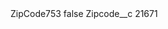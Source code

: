 <?xml version="1.0" encoding="UTF-8"?>
<CustomMetadata xmlns="http://soap.sforce.com/2006/04/metadata" xmlns:xsi="http://www.w3.org/2001/XMLSchema-instance" xmlns:xsd="http://www.w3.org/2001/XMLSchema">
    <label>ZipCode753</label>
    <protected>false</protected>
    <values>
        <field>Zipcode__c</field>
        <value xsi:type="xsd:string">21671</value>
    </values>
</CustomMetadata>
